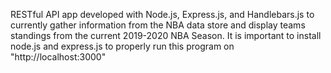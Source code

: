 RESTful API app developed with Node.js, Express.js, and Handlebars.js to currently gather information from the NBA data store and display teams standings from the current 2019-2020 NBA Season. It is important to install node.js and express.js to properly run this program on "http://localhost:3000"